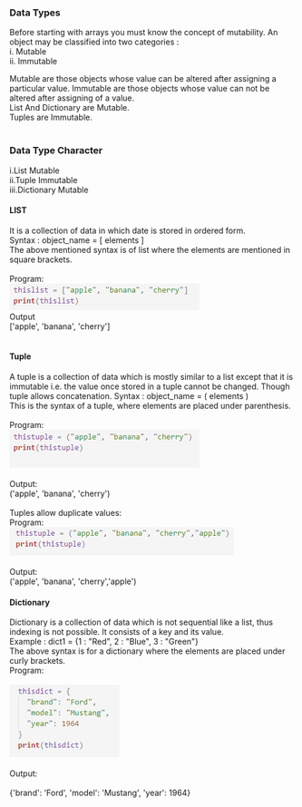  <h3>Data Types</h3>
                     Before starting with arrays you must know the concept of mutability.
An object may be classified into two categories :<br>
i. Mutable<br>
ii. Immutable<br>

Mutable are those objects whose value can be altered after assigning a particular value.
Immutable are those objects whose value can not be altered after assigning of a value.<br>
List And Dictionary are Mutable.<br>
Tuples are Immutable.<br><br>

<h3>Data Type Character</h3>
i.List Mutable<br>
ii.Tuple Immutable<br>
iii.Dictionary Mutable<br>
                    <h4>LIST</h4>It is a collection of data in which date is stored in ordered form.<br>
                    Syntax : object_name = [ elements ]<br>
                    The above mentioned syntax is of list where the elements are mentioned in square brackets.<br><br>
                    Program:<br>
                    <img src="images/img2.PNG"><br>
                    Output<br>
                    ['apple', 'banana', 'cherry']<br><br>
                    <h4>Tuple</h4>A tuple is a collection of data which is mostly similar to a list except that it is immutable i.e. the value once stored in a tuple cannot be changed. Though tuple allows concatenation.
                    Syntax : object_name = ( elements ) <br>
                    This is the syntax of a tuple, where elements are placed under parenthesis.<br><br>
                    Program:<br>
                    <img src="images/img3.PNG"><br><br>
                    Output:<br>
                    ('apple', 'banana', 'cherry')<br><br>
                    Tuples allow duplicate values:<br>
                    Program:<br>
                    <img src="images/img4.PNG"><br><br>
                    Output:<br>
                    ('apple', 'banana', 'cherry','apple')<br>
 <h4>Dictionary</h4>Dictionary is a collection of data which is not sequential like a list, thus indexing is not possible.
It consists of a key and its value.<br>
Example : dict1 = {1 : "Red", 2 : "Blue", 3 : "Green"}<br>
The above syntax is for a dictionary where the elements are placed under curly brackets.<br>
Program:<br><br>
<img src="images/img5.PNG"><br><br>
Output:<br><br>
{'brand': 'Ford', 'model': 'Mustang', 'year': 1964}
